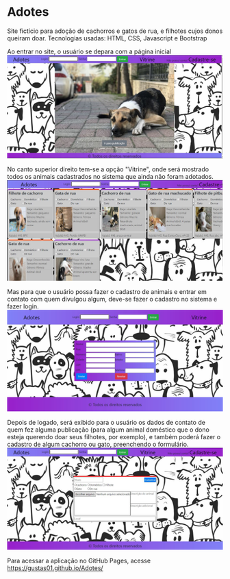 # Adotes
Site fictício para adoção de cachorros e gatos de rua, e filhotes cujos donos queiram doar.
Tecnologias usadas: HTML, CSS, Javascript e Bootstrap

Ao entrar no site, o usuário se depara com a página inicial
<img src="imagens/menuInicial.JPG">

No canto superior direito tem-se a opção "Vitrine", onde será mostrado todos os animais cadastrados no sistema que ainda não foram adotados.
<img src="imagens/vitrine.JPG">

Mas para que o usuário possa fazer o cadastro de animais e entrar em contato com quem divulgou algum, deve-se fazer o cadastro no sistema e fazer login.
<img src="imagens/cadastroUsuario.JPG">

Depois de logado, será exibido para o usuário os dados de contato de quem fez alguma publicação (para algum animal doméstico que o dono esteja querendo doar seus filhotes, por exemplo), e também poderá fazer o cadastro de algum cachorro ou gato, preenchendo o formulário.
<img src="imagens/cadastroAnimais.JPG">



Para acessar a aplicação no GitHub Pages, acesse
https://gustas01.github.io/Adotes/
